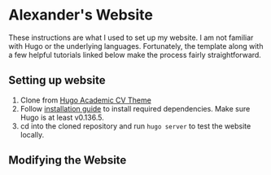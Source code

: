 # Alexander's Website

These instructions are what I used to set up my website. I am not familiar with Hugo or the underlying languages. Fortunately, the template along with a few helpful tutorials linked below make the process fairly straightforward.

## Setting up website
1. Clone from [Hugo Academic CV Theme](https://github.com/HugoBlox/theme-academic-cv)
2. Follow [installation guide](https://docs.hugoblox.com/getting-started/install-hugo/) to install required dependencies. Make sure Hugo is at least v0.136.5.
3. cd into the cloned repository and run `hugo server` to test the website locally.


## Modifying the Website

